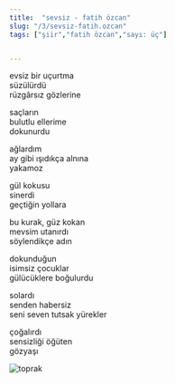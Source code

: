 ```yaml
---
title:  "sevsiz - fatih özcan"
slug: "/3/sevsiz-fatih.ozcan"
tags: ["şiir","fatih özcan","sayı: üç"]


---
```

evsiz bir uçurtma    
süzülürdü  
rüzgârsız gözlerine

saçların  
bulutlu ellerime  
dokunurdu

ağlardım  
ay gibi ışıdıkça alnına  
yakamoz

gül kokusu  
sinerdi  
geçtiğin yollara

bu kurak, güz kokan  
mevsim utanırdı  
söylendikçe adın

dokunduğun  
isimsiz çocuklar  
gülücüklere boğulurdu

solardı  
senden habersiz  
seni seven tutsak yürekler

çoğalırdı  
sensizliği öğüten  
gözyaşı


![toprak](/img/ky03_20.jpg)